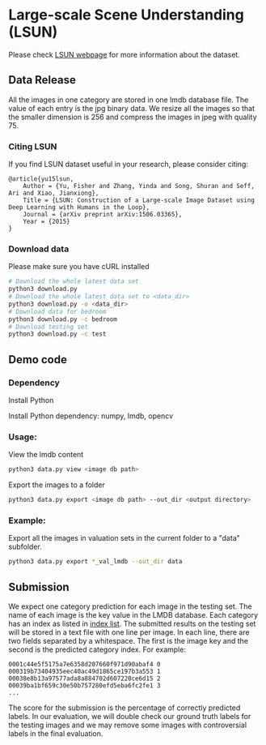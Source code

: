# Large-scale Scene Understanding (LSUN)

Please check [LSUN webpage](http://www.yf.io/p/lsun) for more information about the dataset.

## Data Release

All the images in one category are stored in one lmdb database
file. The value
 of each entry is the jpg binary data. We resize all the images so
 that the
  smaller dimension is 256 and compress the images in jpeg with
  quality 75.
  
### Citing LSUN

If you find LSUN dataset useful in your research, please consider citing:

    @article{yu15lsun,
        Author = {Yu, Fisher and Zhang, Yinda and Song, Shuran and Seff, Ari and Xiao, Jianxiong},
        Title = {LSUN: Construction of a Large-scale Image Dataset using Deep Learning with Humans in the Loop},
        Journal = {arXiv preprint arXiv:1506.03365},
        Year = {2015}
    }

### Download data
Please make sure you have cURL installed
```bash
# Download the whole latest data set
python3 download.py
# Download the whole latest data set to <data_dir>
python3 download.py -o <data_dir>
# Download data for bedroom
python3 download.py -c bedroom
# Download testing set
python3 download.py -c test
```

## Demo code

### Dependency

Install Python

Install Python dependency: numpy, lmdb, opencv

### Usage:

View the lmdb content

```bash
python3 data.py view <image db path>
```

Export the images to a folder

```bash
python3 data.py export <image db path> --out_dir <output directory>
```

### Example:

Export all the images in valuation sets in the current folder to a
"data"
subfolder.

```bash
python3 data.py export *_val_lmdb --out_dir data
```

## Submission

We expect one category prediction for each image in the testing
set. The name of each image is the key value in the LMDB
database. Each category has an index as listed in
[index list](https://github.com/fyu/lsun_toolkit/blob/master/category_indices.txt). The
submitted results on the testing set will be stored in a text file
with one line per image. In each line, there are two fields separated
by a whitespace. The first is the image key and the second is the
predicted category index. For example:

```
0001c44e5f5175a7e6358d207660f971d90abaf4 0
000319b73404935eec40ac49d1865ce197b3a553 1
00038e8b13a97577ada8a884702d607220ce6d15 2
00039ba1bf659c30e50b757280efd5eba6fc2fe1 3
...
```

The score for the submission is the percentage of correctly predicted
labels. In our evaluation, we will double check our ground truth
labels for the testing images and we may remove some images with
controversial labels in the final evaluation.
